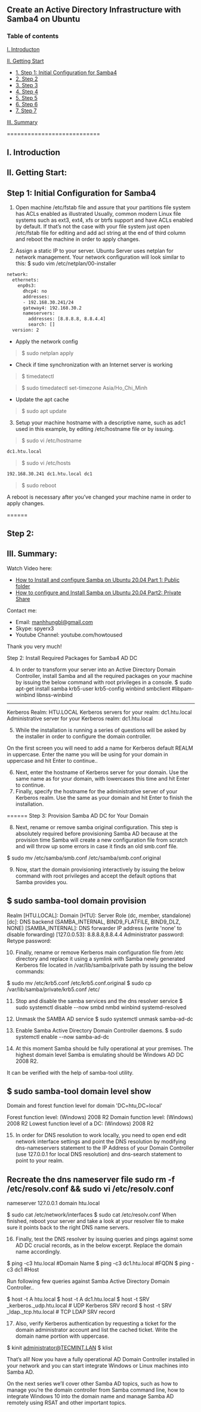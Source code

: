 ## Create an Active Directory Infrastructure with Samba4 on Ubuntu
### Table of contents

[I. Introducton](#modau)

[II. Getting Start](#batdau)
- [1. Step 1: Initial Configuration for Samba4](#step1)
- [2. Step 2](#step2)
- [3. Step 3](#step3)
- [4. Step 4](#step4)
- [5. Step 5](#step5)
- [6. Step 6](#step6)
- [7. Step 7](#step7)

[III. Summary](#Tongket)

===========================

<a name="Modau"></a>
## I. Introduction

<a name="batdau"></a>
## II. Getting Start:

<a name="step1"></a>
## Step 1: Initial Configuration for Samba4

1. Open machine /etc/fstab file and assure that your partitions file system has ACLs enabled as illustrated 
Usually, common modern Linux file systems such as ext3, ext4, xfs or btrfs support and have ACLs enabled by default. If that’s not the case with your file system just open /etc/fstab file for editing and add acl string at the end of third column and reboot the machine in order to apply changes.

2. Assign a static IP to your server. Ubuntu Server uses netplan for network management. Your network configuration will look similar to this:
$ sudo vim /etc/netplan/00-installer
``` sh
network:
  ethernets:
    enp0s3:
      dhcp4: no
      addresses:
      - 192.168.30.241/24
      gateway4: 192.168.30.2
      nameservers:
        addresses: [8.8.8.8, 8.8.4.4]
        search: []
  version: 2
```
- Apply the network config

> $ sudo netplan apply

- Check if time synchronization with an Internet server is working

> $ timedatectl

> $ sudo timedatectl set-timezone Asia/Ho_Chi_Minh

- Update the apt cache
>$ sudo apt update

3. Setup your machine hostname with a descriptive name, such as adc1 used in this example, by editing /etc/hostname file or by issuing.

> $ sudo vi /etc/hostname

``` sh
dc1.htu.local
```

> $ sudo vi /etc/hosts

``` sh
192.168.30.241 dc1.htu.local dc1
```

> $ sudo reboot

A reboot is necessary after you’ve changed your machine name in order to apply changes.

======
<a name="step2"></a>
## Step 2:

<a name="tongket"></a>
## III. Summary:

Watch Video here: 

- [How to Install and configure Samba on Ubuntu 20.04 Part 1:  Public folder](https://youtu.be/2o5zgA8ml38)
- [How to configure and Install Samba on Ubuntu 20.04 Part2: Private Share](https://youtu.be/6s9ZEp3xS94)

Contact me:
- Email: manhhungbl@gmail.com
- Skype: spyerx3
- Youtube Channel: youtube.com/howtoused

Thank you very much!

Step 2: Install Required Packages for Samba4 AD DC

4. In order to transform your server into an Active Directory Domain Controller, install Samba and all the required packages on your machine by issuing the below command with root privileges in a console.
$ sudo apt-get install samba krb5-user krb5-config winbind smbclient     #libpam-winbind libnss-winbind
---
Kerberos Realm: HTU.LOCAL
Kerberos servers for your realm: dc1.htu.local
Administrative server for your Kerberos realm: dc1.htu.local

5. While the installation is running a series of questions will be asked by the installer in order to configure the domain controller.

On the first screen you will need to add a name for Kerberos default REALM in uppercase. Enter the name you will be using for your domain in uppercase and hit Enter to continue..

6. Next, enter the hostname of Kerberos server for your domain. Use the same name as for your domain, with lowercases this time and hit Enter to continue.
7. Finally, specify the hostname for the administrative server of your Kerberos realm. Use the same as your domain and hit Enter to finish the installation.

======
Step 3: Provision Samba AD DC for Your Domain

8. Next, rename or remove samba original configuration. This step is absolutely required before provisioning Samba AD because at the provision time Samba will create a new configuration file from scratch and will throw up some errors in case it finds an old smb.conf file.

$ sudo mv /etc/samba/smb.conf /etc/samba/smb.conf.original

9. Now, start the domain provisioning interactively by issuing the below command with root privileges and accept the default options that Samba provides you.

$ sudo samba-tool domain provision 	
---
Realm [HTU.LOCAL]:
Domain [HTU]:
Server Role (dc, member, standalone) [dc]:
DNS backend (SAMBA_INTERNAL, BIND9_FLATFILE, BIND9_DLZ, NONE) [SAMBA_INTERNAL]:
DNS forwarder IP address (write 'none' to disable forwarding) [127.0.0.53]:  8.8.8.8,8.8.4.4
Administrator password:
Retype password:


10. Finally, rename or remove Kerberos main configuration file from /etc directory and replace it using a symlink with Samba newly generated Kerberos file located in /var/lib/samba/private path by issuing the below commands:

$ sudo mv /etc/krb5.conf /etc/krb5.conf.original
$ sudo cp /var/lib/samba/private/krb5.conf /etc/

11. Stop and disable the samba services and the dns resolver service
$ sudo systemctl disable --now smbd nmbd winbind systemd-resolved

12. Unmask the SAMBA AD service
$ sudo systemctl unmask samba-ad-dc

13. Enable Samba Active Directory Domain Controller daemons.
$ sudo systemctl enable --now samba-ad-dc

14. At this moment Samba should be fully operational at your premises. The highest domain level Samba is emulating should be Windows AD DC 2008 R2.

It can be verified with the help of samba-tool utility.

$ sudo samba-tool domain level show
---
Domain and forest function level for domain 'DC=htu,DC=local'

Forest function level: (Windows) 2008 R2
Domain function level: (Windows) 2008 R2
Lowest function level of a DC: (Windows) 2008 R2

15. In order for DNS resolution to work locally, you need to open end edit network interface settings and point the DNS resolution by modifying dns-nameservers statement to the IP Address of your Domain Controller (use 127.0.0.1 for local DNS resolution) and dns-search statement to point to your realm.

Recreate the dns nameserver file
sudo rm -f /etc/resolv.conf && sudo vi /etc/resolv.conf
---
nameserver 127.0.0.1
domain htu.local

$ sudo cat /etc/network/interfaces
$ sudo cat /etc/resolv.conf
When finished, reboot your server and take a look at your resolver file to make sure it points back to the right DNS name servers.

16. Finally, test the DNS resolver by issuing queries and pings against some AD DC crucial records, as in the below excerpt. Replace the domain name accordingly.

$ ping -c3 htu.local         #Domain Name
$ ping -c3 dc1.htu.local   #FQDN
$ ping -c3 dc1               #Host

Run following few queries against Samba Active Directory Domain Controller..

$ host -t A htu.local
$ host -t A dc1.htu.local
$ host -t SRV _kerberos._udp.htu.local  # UDP Kerberos SRV record
$ host -t SRV _ldap._tcp.htu.local # TCP LDAP SRV record

17. Also, verify Kerberos authentication by requesting a ticket for the domain administrator account and list the cached ticket. Write the domain name portion with uppercase.

$ kinit administrator@TECMINT.LAN
$ klist

That’s all! Now you have a fully operational AD Domain Controller installed in your network and you can start integrate Windows or Linux machines into Samba AD.

On the next series we’ll cover other Samba AD topics, such as how to manage you’re the domain controller from Samba command line, how to integrate Windows 10 into the domain name and manage Samba AD remotely using RSAT and other important topics.

